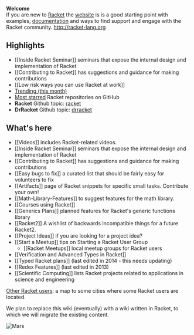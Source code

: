 **Welcome**  
If you are new to [Racket](http://racket-lang.org) the [website](http://racket-lang.org) is is a good starting point with examples, [documentation](https://docs.racket-lang.org/) and ways to find support and engage with the Racket community. <http://racket-lang.org>

## Highlights

* [[Inside Racket Seminar]] seminars that expose the internal design and implementation of Racket
* [[Contributing to Racket]] has suggestions and guidance for making contributions
* [[Low risk ways you can use Racket at work]]  
* [Trending (this month)](https://github.com/trending/racket?since=monthly) 
* [Most starred](https://github.com/search?l=racket&q=stars%3A%3E1&s=stars&type=Repositories) Racket repositories on GitHub
* **Racket** Github topic: [racket](https://github.com/topics/racket)
* **DrRacket** Github topic: [drracket](https://github.com/topics/drracket)

## What's here
* [[Videos]] includes Racket-related videos.
* [[Inside Racket Seminar]] seminars that expose the internal design and implementation of Racket
* [[Contributing to Racket]] has suggestions and guidance for making contributions
* [[Easy bugs to fix]] a curated list that should be fairly easy for volunteers to fix
* [[Artifacts]] page of Racket snippets for specific small tasks.  Contribute your own!
* [[Math-Library-Features]] to suggest features for the math library.
* [[Courses using Racket]] 
* [[Generics Plans]] planned features for Racket's generic functions library
* [[Racket2]] A wishlist of backwards incompatible things for a future Racket2.
* [[Project Ideas]] if you are looking for a project idea?
* [[Start a Meetup]] tips on Starting a Racket User Group
  - [[Racket Meetups]] local meetup groups for Racket users
* [[Verification and Advanced Types in Racket]]
* [[Typed Racket plans]] (last edited in 2014 - this needs updating)
* [[Redex Features]] (last edited in 2013)
* [[Scientific Computing]] lists Racket projects related to applications in science and engineering

[Other Racket users](https://drive.google.com/open?id=1i3zN11e_6te5ytduAiv1cidrIi4&usp=sharing):
a map to some cities where some Racket users are located.

We plan to replace this wiki (eventually) with a wiki written in Racket, to which we will migrate the existing content.

![Mars](http://www.ece.northwestern.edu/~robby/logos/PLT-206-mars.jpg)